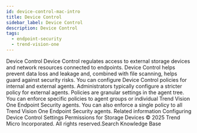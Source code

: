 ```yaml
---
id: device-control-mac-intro
title: Device Control
sidebar_label: Device Control
description: Device Control
tags:
  - endpoint-security
  - trend-vision-one
---
```


 Device Control Device Control regulates access to external storage devices and network resources connected to endpoints. Device Control helps prevent data loss and leakage and, combined with file scanning, helps guard against security risks. You can configure Device Control policies for internal and external agents. Administrators typically configure a stricter policy for external agents. Policies are granular settings in the agent tree. You can enforce specific policies to agent groups or individual Trend Vision One Endpoint Security agents. You can also enforce a single policy to all Trend Vision One Endpoint Security agents. Related information Configuring Device Control Settings Permissions for Storage Devices © 2025 Trend Micro Incorporated. All rights reserved.Search Knowledge Base
